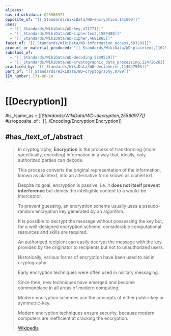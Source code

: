 ```yaml
---
aliases:
has_id_wikidata: Q25560977
opposite_of: "[[_Standards/WikiData/WD~encryption,141090]]"
uses:
  - "[[_Standards/WikiData/WD~key,471771]]"
  - "[[_Standards/WikiData/WD~ciphertext,1589480]]"
  - "[[_Standards/WikiData/WD~cipher,4681865]]"
facet_of: "[[_Standards/WikiData/WD~information_access,593289]]"
product_or_material_produced: "[[_Standards/WikiData/WD~plaintext,1162538]]"
subclass_of:
  - "[[_Standards/WikiData/WD~decoding,5249529]]"
  - "[[_Standards/WikiData/WD~cryptographic_data_processing,124726263]]"
practiced_by: "[[_Standards/WikiData/WD~decipherer,114047905]]"
part_of: "[[_Standards/WikiData/WD~cryptography,8789]]"
IEV_number: 171-08-10
---
```


# [[Decryption]] 

#is_/same_as :: [[_Standards/WikiData/WD~decryption,25560977]] 
#is_/opposite_of :: [[../Encoding/Encryption|Encryption]] 

## #has_/text_of_/abstract 

> In cryptography, **Encryption** is the process of 
> transforming (more specifically, encoding) information in a way 
> that, ideally, only authorized parties can decode. 
> 
> This process converts the original representation of the information, known as plaintext, 
> into an alternative form known as ciphertext. 
> 
> Despite its goal, encryption is passive, i.e. it __does not itself prevent interference__ 
> but denies the intelligible content to a would-be interceptor.
>
> To prevent guessing, an encryption scheme 
> usually uses a pseudo-random encryption key generated by an algorithm. 
> 
> It is possible to decrypt the message without possessing the key but, 
> for a well-designed encryption scheme, 
> considerable computational resources and skills are required. 
> 
> An authorized recipient can easily decrypt the message with the key 
> provided by the originator to recipients but not to unauthorized users.
>
> Historically, various forms of encryption have been used to aid in cryptography. 
> 
> Early encryption techniques were often used in military messaging. 
> 
> Since then, new techniques have emerged 
> and become commonplace in all areas of modern computing. 
> 
> Modern encryption schemes use the concepts of either public-key or symmetric-key. 
> 
> Modern encryption techniques ensure security, 
> because modern computers are inefficient at cracking the encryption.
>
> [Wikipedia](https://en.wikipedia.org/wiki/Encryption) 

